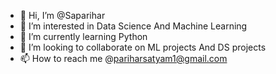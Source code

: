 - 👋 Hi, I’m @Saparihar
- 👀 I’m interested in Data Science And Machine Learning
- 🌱 I’m currently learning Python
- 💞️ I’m looking to collaborate on ML projects And DS projects 
- 📫 How to reach me @pariharsatyam1@gmail.com

<!---
Saparihar/Saparihar is a ✨ special ✨ repository because its `README.md` (this file) appears on your GitHub profile.
You can click the Preview link to take a look at your changes.
--->
